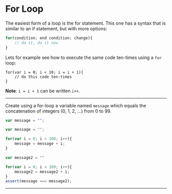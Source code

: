 # For Loop

The easiest form of a loop is the for statement. This one has a syntax that is similar to an if statement, but with more options:

```javascript
for(condition; end condition; change){
    // do it, do it now
}
```

Lets for example see how to execute the same code ten-times using a `for` loop:

```
for(var i = 0; i < 10; i = i + 1){
    // do this code ten-times
}
```

**Note**: `i = i + 1` can be written `i++`.


---

Create using a for-loop a variable named `message` which equals the concatenation of integers (0, 1, 2, ...) from 0 to 99.

```js
var message = "";
```

```js
var message = "";

for(var i = 0; i < 100; i++){
    message = message + i;
}
```

```js
var message2 = ""

for(var i = 0; i < 100; i++){
    message2 = message2 + i;
}
assert(message === message2);
```

---
